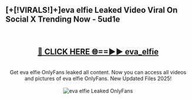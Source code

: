 <h2>[+[!VIRALS!]+]eva elfie Leaked Video Viral On Social X Trending Now - 5ud1e</h2>
<br>
<div align="center">
<h2><a href="https://libra.edu.pl?eva_elfie" rel="nofollow">🔴 CLICK HERE 🌐==►► eva_elfie</a></h2>
<br>
Get eva elfie OnlyFans leaked all content. Now you can access all videos and pictures of eva elfie OnlyFans. New Updated Files 2025!
<br>
<br>
<a href="https://libra.edu.pl?eva_elfie" rel="nofollow" data-target="animated-image.originalLink"><img src="https://i.ibb.co.com/WyWwxjT/player-gif2.gif" alt="eva elfie Leaked OnlyFans" style="max-width: 100%; display: inline-block;" data-target="animated-image.originalImage"></a>
</div>
<br>